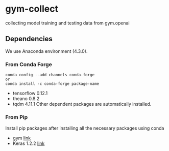# gym-collect

collecting model training and testing data from gym.openai

## Dependencies
We use Anaconda environment (4.3.0).

### From Conda Forge
```
conda config --add channels conda-forge
or
conda install -c conda-forge package-name
```
 - tensorflow 0.12.1
 - theano 0.8.2
 - tqdm 4.11.1
Other dependent packages are automatically installed.

### From Pip
Install pip packages after installing all the necessary packages using conda
 - gym [link](http://gym.openai.com)
 - Keras 1.2.2 [link](http://keras.io)

